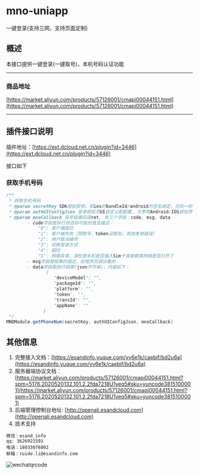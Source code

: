# mno-uniapp
一键登录(支持三网，支持页面定制)
## 概述
本接口提供一键登录(一键取号)，本机号码认证功能

---
### 商品地址
[https://market.aliyun.com/products/57126001/cmapi00044151.html](https://market.aliyun.com/products/57126001/cmapi00044151.html)

---
## 插件接口说明
插件地址：[https://ext.dcloud.net.cn/plugin?id=3446](https://ext.dcloud.net.cn/plugin?id=3446)

接口如下
### 获取手机号码
```java
/**
 * 获取手机号码
 * @param secretKey SDK授权密钥，和ios的bundleId/android的签名绑定，可向一砂索取,Android和IOS的密钥不一样
 * @param authUIConfigJson 登录授权⻚UI⾃定义配配置, 可参考Android/IOS授权界面客制化
 * @param mnoCallback 异步结果回调ret, 有三个字段：code, msg, data
        - code字段是执行状态码可能的值及描述： 
            "0": 客户端成功
            "1": 客户端失败（预取号，token没取到，其他本地错误）
            "2": 用户取消操作
            "3": 切换登录方式
            "4": 超时
            "5": 网络异常，请检查本机是否插入Sim卡或者蜂窝网络是否打开了
        - msg字段是结果的描述，给程序员调试看的
        - data字段是执行结果(json字符串)，内容如下：
               {
                  "deviceModel": "",
                  "packageId": "",
                  "platform": "",
                  "token": "",
                  "transId": "",
                  "appName": ""
              }
 */
MNOModule.getPhoneNum(secretKey, authUIConfigJson, mnoCallback)
 ```


## 其他信息
1. 完整接入文档：[https://esandinfo.yuque.com/yv6e1k/caebif/bd2u6a](https://esandinfo.yuque.com/yv6e1k/caebif/bd2u6a)
2. 服务器端协议文档：[https://market.aliyun.com/products/57126001/cmapi00044151.html?spm=5176.2020520132.101.2.2fda7218U1yeq5#sku=yuncode3815100001](https://market.aliyun.com/products/57126001/cmapi00044151.html?spm=5176.2020520132.101.2.2fda7218U1yeq5#sku=yuncode3815100001)
3. 后端管理控制台地址: [http://openali.esandcloud.com](http://openali.esandcloud.com)
4. 技术支持
```
微信：esand_info
qq: 3626921591
电话：18033076802
邮箱：ruide.li@esandinfo.com
```
![wechatqrcode](http://open.esandcloud.com/share/index.php/s/hzT4Gb0BN81svae/download)

